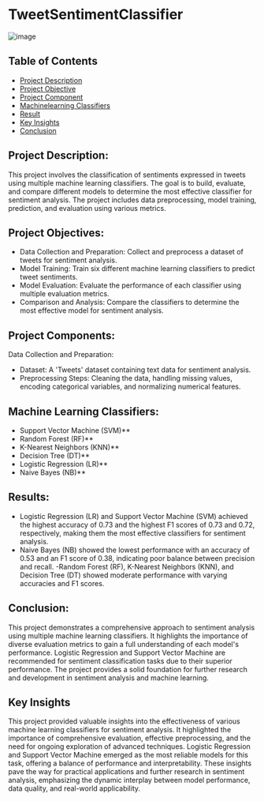 # TweetSentimentClassifier

![image](https://github.com/akakingsley563/TweetSentimentClassifier/assets/130521961/c960c5ef-530e-4243-80e4-e8123c2b13b2)


## Table of Contents
- [Project Description](#project-Description)
- [Project Objective](#project-objective)
- [Project Component](#project-component)
- [Machinelearning Classifiers](#Machinelearning-Classifiers)
- [Result](#result)
- [Key Insights](#key-insights)
- [Conclusion](#Conclusion)





## Project Description:
This project involves the classification of sentiments expressed in tweets using multiple machine learning classifiers. The goal is to build, evaluate, and compare different models to determine the most effective classifier for sentiment analysis. The project includes data preprocessing, model training, prediction, and evaluation using various metrics.

## Project Objectives:
- Data Collection and Preparation: Collect and preprocess a dataset of tweets for sentiment analysis.
- Model Training: Train six different machine learning classifiers to predict tweet sentiments.
- Model Evaluation: Evaluate the performance of each classifier using multiple evaluation metrics.
- Comparison and Analysis: Compare the classifiers to determine the most effective model for sentiment analysis.

## Project Components:

Data Collection and Preparation:
- Dataset: A 'Tweets' dataset containing text data for sentiment analysis.
- Preprocessing Steps: Cleaning the data, handling missing values, encoding categorical variables, and normalizing numerical features.


## Machine Learning Classifiers:
- Support Vector Machine (SVM)**
- Random Forest (RF)**
- K-Nearest Neighbors (KNN)**
- Decision Tree (DT)**
- Logistic Regression (LR)**
- Naive Bayes (NB)**


## Results:
- Logistic Regression (LR) and Support Vector Machine (SVM) achieved the highest accuracy of 0.73 and the highest F1 scores of 0.73 and 0.72, respectively, making them the most effective classifiers for sentiment analysis.
- Naive Bayes (NB) showed the lowest performance with an accuracy of 0.53 and an F1 score of 0.38, indicating poor balance between precision and recall.
-Random Forest (RF), K-Nearest Neighbors (KNN), and Decision Tree (DT) showed moderate performance with varying accuracies and F1 scores.

## Conclusion:
This project demonstrates a comprehensive approach to sentiment analysis using multiple machine learning classifiers. It highlights the importance of diverse evaluation metrics to gain a full understanding of each model's performance. Logistic Regression and Support Vector Machine are recommended for sentiment classification tasks due to their superior performance. The project provides a solid foundation for further research and development in sentiment analysis and machine learning.


## Key Insights
This project provided valuable insights into the effectiveness of various machine learning classifiers for sentiment analysis. It highlighted the importance of comprehensive evaluation, effective preprocessing, and the need for ongoing exploration of advanced techniques. Logistic Regression and Support Vector Machine emerged as the most reliable models for this task, offering a balance of performance and interpretability. These insights pave the way for practical applications and further research in sentiment analysis, emphasizing the dynamic interplay between model performance, data quality, and real-world applicability.

